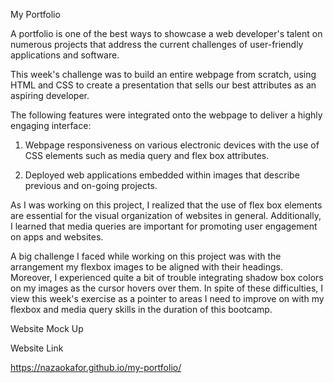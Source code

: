 My Portfolio

A portfolio is one of the best ways to showcase a web developer's talent on numerous projects that address the current challenges of user-friendly applications and software. 

This week's challenge was to build an entire webpage from scratch, using HTML and CSS to create a presentation that sells our best attributes as an aspiring developer. 

The following features were integrated onto the webpage to deliver a highly engaging interface:

1. Webpage responsiveness on various electronic devices with the use of CSS elements such as media query and flex box attributes. 

2. Deployed web applications embedded within images that describe previous and on-going projects. 

As I was working on this project, I realized that the use of flex box elements are essential for the visual organization of websites in general. Additionally, I learned that media queries are important for promoting user engagement on apps and websites.

A big challenge I faced while working on this project was with the arrangement my flexbox images to be aligned with their headings. Moreover, I experienced quite a bit of trouble  integrating shadow box colors on my images as the cursor hovers over them. In spite of these difficulties, I view this week's exercise as a pointer to areas I need to improve on with my flexbox and media query skills in the duration of this bootcamp.

Website Mock Up



Website Link

https://nazaokafor.github.io/my-portfolio/
